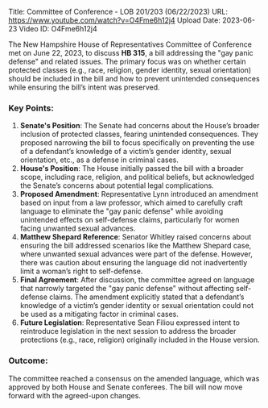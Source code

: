 Title: Committee of Conference - LOB 201/203 (06/22/2023)
URL: https://www.youtube.com/watch?v=O4Fme6h12j4
Upload Date: 2023-06-23
Video ID: O4Fme6h12j4

The New Hampshire House of Representatives Committee of Conference met on June 22, 2023, to discuss **HB 315**, a bill addressing the "gay panic defense" and related issues. The primary focus was on whether certain protected classes (e.g., race, religion, gender identity, sexual orientation) should be included in the bill and how to prevent unintended consequences while ensuring the bill’s intent was preserved.

### Key Points:
1. **Senate's Position**: The Senate had concerns about the House’s broader inclusion of protected classes, fearing unintended consequences. They proposed narrowing the bill to focus specifically on preventing the use of a defendant’s knowledge of a victim’s gender identity, sexual orientation, etc., as a defense in criminal cases.
2. **House's Position**: The House initially passed the bill with a broader scope, including race, religion, and political beliefs, but acknowledged the Senate’s concerns about potential legal complications.
3. **Proposed Amendment**: Representative Lynn introduced an amendment based on input from a law professor, which aimed to carefully craft language to eliminate the "gay panic defense" while avoiding unintended effects on self-defense claims, particularly for women facing unwanted sexual advances.
4. **Matthew Shepard Reference**: Senator Whitley raised concerns about ensuring the bill addressed scenarios like the Matthew Shepard case, where unwanted sexual advances were part of the defense. However, there was caution about ensuring the language did not inadvertently limit a woman’s right to self-defense.
5. **Final Agreement**: After discussion, the committee agreed on language that narrowly targeted the "gay panic defense" without affecting self-defense claims. The amendment explicitly stated that a defendant’s knowledge of a victim’s gender identity or sexual orientation could not be used as a mitigating factor in criminal cases.
6. **Future Legislation**: Representative Sean Filiou expressed intent to reintroduce legislation in the next session to address the broader protections (e.g., race, religion) originally included in the House version.

### Outcome:
The committee reached a consensus on the amended language, which was approved by both House and Senate conferees. The bill will now move forward with the agreed-upon changes.